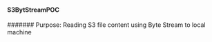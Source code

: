 #### S3BytStreamPOC

####### Purpose:
                Reading S3 file content using Byte Stream to local machine
